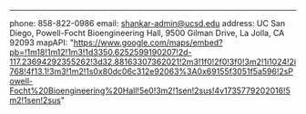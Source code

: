 ---
phone: 858-822-0986
email: shankar-admin@ucsd.edu
address: UC San Diego, Powell-Focht Bioengineering Hall, 9500 Gilman Drive, La Jolla, CA 92093
mapAPI: "https://www.google.com/maps/embed?pb=!1m18!1m12!1m3!1d3350.6252599190207!2d-117.23694292355262!3d32.88163307362021!2m3!1f0!2f0!3f0!3m2!1i1024!2i768!4f13.1!3m3!1m2!1s0x80dc06c312e92063%3A0x69155f3051f5a596!2sPowell-Focht%20Bioengineering%20Hall!5e0!3m2!1sen!2sus!4v1735779202016!5m2!1sen!2sus"